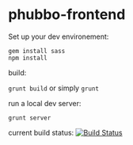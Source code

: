 phubbo-frontend
===============

Set up your dev environement:

```shell
gem install sass
npm install
```

build:

`grunt build` or simply `grunt`

run a local dev server:

`grunt server` 

current build status: [![Build Status](http://54.191.235.197:8081/buildStatus/icon?job=phubo-front)](http://54.191.235.197:8081/job/phubo-front/)